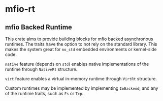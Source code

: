 # mfio-rt

## mfio Backed Runtime

This crate aims to provide building blocks for mfio backed asynchronous runtimes. The traits
have the option to not rely on the standard library. This makes the system great for `no_std`
embedded environments or kernel-side code.

`native` feature (depends on `std`) enables native implementations of the runtime through
`NativeRt` structure.

`virt` feature enables a virtual in-memory runtime through `VirtRt` structure.

Custom runtimes may be implemented by implementing `IoBackend`, and any of the runtime
traits, such as `Fs` or `Tcp`.
